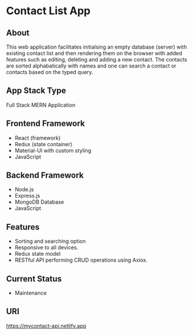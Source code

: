 # Contact List App
## About
This web application facilitates initialsing an empty database (server) with existing contact list and then rendering them on the browser with added features such as editing, deleting and adding a new contact. The contacts are sorted alphabatically with names and one can search a contact or contacts based on the typed query.

## App Stack Type
Full Stack MERN Application

## Frontend Framework
- React (framework)
- Redux (state container)
- Material-UI with custom styling
- JavaScript

## Backend Framework
- Node.js
- Express.js
- MongoDB Database
- JavaScript

## Features
- Sorting and searching option
- Responsive to all devices.
- Redux state model
- RESTful API performing CRUD operations using Axiox.

## Current Status
- Maintenance 

## URI
https://mycontact-api.netlify.app
